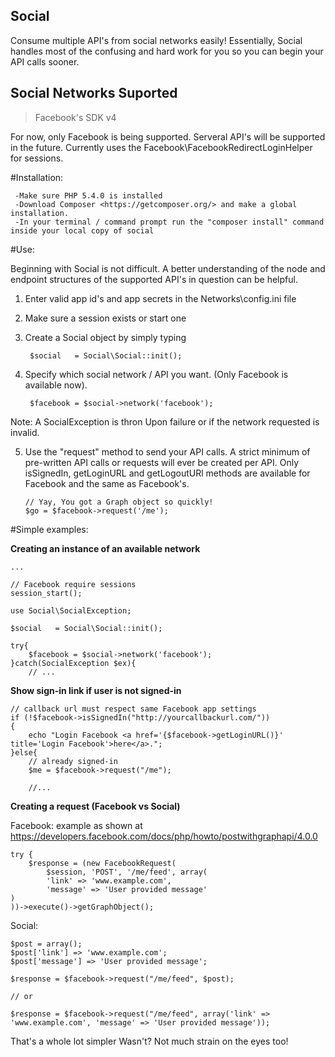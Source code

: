 ## Social


Consume multiple API's from social networks easily! Essentially,
Social handles most of the confusing and hard work for you so you can begin your API calls sooner.


  Social Networks Suported
----------------------------

> Facebook's SDK v4

For now, only Facebook is being supported. Serveral API's will be supported in the future. Currently uses the Facebook\FacebookRedirectLoginHelper for sessions. 

#Installation:

	 -Make sure PHP 5.4.0 is installed
	 -Download Composer <https://getcomposer.org/> and make a global installation.
	 -In your terminal / command prompt run the "composer install" command inside your local copy of social

#Use:

Beginning with Social is not difficult. A better understanding of the node and endpoint structures of the supported API's in question can be helpful.

1) Enter valid app id's and app secrets in the Networks\config.ini file
2) Make sure a session exists or start one
3) Create a Social object by simply typing

		$social   = Social\Social::init();

4) Specify which social network / API you want. (Only Facebook is available now).

		$facebook = $social->network('facebook');

Note: A SocialException is thron Upon failure or if the network requested is invalid.

5) 	Use the "request" method to send your API calls. A strict minimum of pre-written API calls or requests will ever be created per API. Only isSignedIn, getLoginURL and getLogoutURl methods are available for Facebook and the same as Facebook's.

		// Yay, You got a Graph object so quickly!
		$go = $facebook->request('/me');

#Simple examples:

**Creating an instance of an available network**

	...

	// Facebook require sessions
	session_start();

	use Social\SocialException;

	$social   = Social\Social::init();
	
	try{
		$facebook = $social->network('facebook');
	}catch(SocialException $ex){
		// ...

**Show sign-in link if user is not signed-in**

	// callback url must respect same Facebook app settings
	if (!$facebook->isSignedIn("http://yourcallbackurl.com/"))
	{
		echo "Login Facebook <a href='{$facebook->getLoginURL()}' title='Login Facebook'>here</a>.";
	}else{
		// already signed-in
		$me = $facebook->request("/me");
		
		//... 

**Creating a request (Facebook vs Social)**

Facebook: example as shown at <https://developers.facebook.com/docs/php/howto/postwithgraphapi/4.0.0>

	try {
		$response = (new FacebookRequest(
			$session, 'POST', '/me/feed', array(
		    'link' => 'www.example.com',
		    'message' => 'User provided message'
	)
	))->execute()->getGraphObject();

Social:

	$post = array();
    $post['link'] => 'www.example.com';
    $post['message'] => 'User provided message';
    
	$response = $facebook->request("/me/feed", $post);

	// or 

	$response = $facebook->request("/me/feed", array('link' => 'www.example.com', 'message' => 'User provided message'));

That's a whole lot simpler Wasn't? Not much strain on the eyes too!
